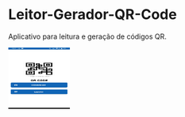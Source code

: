 # Leitor-Gerador-QR-Code
Aplicativo para leitura e geração de códigos QR.

<img src="https://github.com/EduAzevedo/Leitor-Gerador-QR-Code/blob/main/Screenshot.png" alt="In-app screenshot" width="124" height="124"/>
